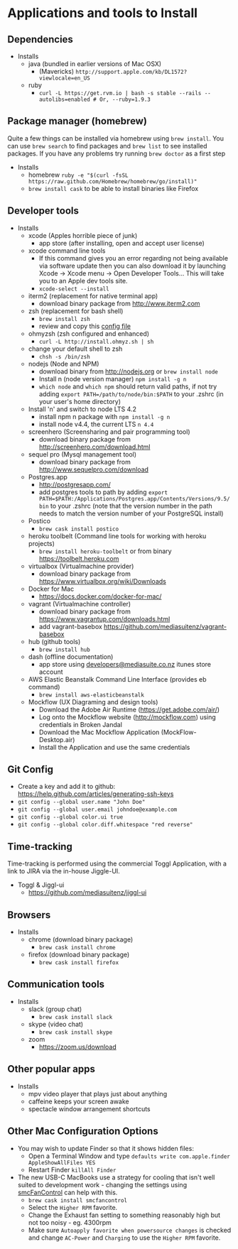 # Applications and tools to Install

## Dependencies

- Installs
    - java (bundled in earlier versions of Mac OSX)
        - (Mavericks) `http://support.apple.com/kb/DL1572?viewlocale=en_US`
    - ruby
        - `curl -L https://get.rvm.io | bash -s stable --rails --autolibs=enabled # Or, --ruby=1.9.3`

## Package manager (homebrew)

Quite a few things can be installed via homebrew using `brew install`. You can use
`brew search` to find packages and `brew list` to see installed packages. If you have
any problems try running `brew doctor` as a first step

- Installs
    - homebrew `ruby -e "$(curl -fsSL https://raw.github.com/Homebrew/homebrew/go/install)"`
    - `brew install cask` to be able to install binaries like Firefox

## Developer tools

- Installs
    - xcode (Apples horrible piece of junk)
        - app store (after installing, open and accept user license)
    - xcode command line tools
        - If this command gives you an error regarding not being available via software update then you can also download it by launching Xcode -> Xcode menu -> Open Developer Tools... This will take you to an Apple dev tools site.
        - `xcode-select --install`
    - iterm2 (replacement for native terminal app)
        - download binary package from http://www.iterm2.com
    - zsh (replacement for bash shell)
        - `brew install zsh`
        - review and copy this [config file](.zshrc)
    - ohmyzsh (zsh configured and enhanced)
        - `curl -L http://install.ohmyz.sh | sh`
    - change your default shell to zsh
        - `chsh -s /bin/zsh`
    - nodejs (Node and NPM)
        - download binary from http://nodejs.org or `brew install node`
        - Install n (node version manager) `npm install -g n`
        - `which node` and `which npm` should return valid paths, if not try adding `export PATH=/path/to/node/bin:$PATH` to your .zshrc (in your user's home directory)
    - Install 'n' and switch to node LTS 4.2
        - install npm n package with `npm install -g n`
        - install node v4.4, the current LTS `n 4.4`
    - screenhero (Screensharing and pair programming tool)
        - download binary package from http://screenhero.com/download.html
    - sequel pro (Mysql management tool)
        - download binary package from http://www.sequelpro.com/download
    - Postgres.app
        - http://postgresapp.com/
        - add postgres tools to path by adding `export PATH=$PATH:/Applications/Postgres.app/Contents/Versions/9.5/bin` to your .zshrc (note that the version number in the path needs to match the version number of your PostgreSQL install)
    - Postico
        - `brew cask install postico`  
    - heroku toolbelt (Command line tools for working with heroku projects)
        - `brew install heroku-toolbelt` or from binary https://toolbelt.heroku.com
    - virtualbox (Virtualmachine provider)
        - download binary package from https://www.virtualbox.org/wiki/Downloads
    - Docker for Mac
        - https://docs.docker.com/docker-for-mac/
    - vagrant (Virtualmachine controller)
        - download binary package from https://www.vagrantup.com/downloads.html
        - add vagrant-basebox https://github.com/mediasuitenz/vagrant-basebox
    - hub (github tools)
        - `brew install hub`
    - dash (offline documentation)
        - app store using developers@mediasuite.co.nz itunes store account
    - AWS Elastic Beanstalk Command Line Interface (provides eb command)
        - `brew install aws-elasticbeanstalk`
    - Mockflow (UX Diagraming and design tools)
        -  Download the Adobe Air Runtime (https://get.adobe.com/air/)
        -  Log onto the Mockflow website (http://mockflow.com) using credentials in Broken Jandal
        -  Download the Mac Mockflow Application (MockFlow-Desktop.air)
        -  Install the Application and use the same credentials

## Git Config
- Create a key and add it to github: https://help.github.com/articles/generating-ssh-keys
- `git config --global user.name "John Doe"`
- `git config --global user.email johndoe@example.com`
- `git config --global color.ui true`
- `git config --global color.diff.whitespace "red reverse"`

## Time-tracking

  Time-tracking is performed using the commercial Toggl Application, with a link to JIRA via the in-house Jiggle-UI.

- Toggl & Jiggl-ui
    - https://github.com/mediasuitenz/jiggl-ui

## Browsers

- Installs
    - chrome    (download binary package)
        - `brew cask install chrome`
    - firefox   (download binary package)
        - `brew cask install firefox` 

## Communication tools

- Installs
    - slack   (group chat)
        - `brew cask install slack`
    - skype     (video chat)
        - `brew cask install skype`
    - zoom
        - https://zoom.us/download

## Other popular apps

- Installs
    - mpv  video player that plays just about anything
    - caffeine  keeps your screen awake
    - spectacle   window arrangement shortcuts

## Other Mac Configuration Options
 - You may wish to update Finder so that it shows hidden files:
    -  Open a Terminal Window and type `defaults write com.apple.finder AppleShowAllFiles YES`
    -  Restart Finder `killAll Finder`
 - The new USB-C MacBooks use a strategy for cooling that isn't well suited to development work - changing the settings using [smcFanControl](https://github.com/hholtmann/smcFanControl) can help with this.
    -  `brew cask install smcfancontrol`
    -  Select the `Higher RPM` favorite.
    -  Change the Exhaust fan setting to something reasonably high but not too noisy - eg. 4300rpm
    -  Make sure `Autoapply favorite when powersource changes` is checked and change `AC-Power` and `Charging` to use the `Higher RPM` favorite.
